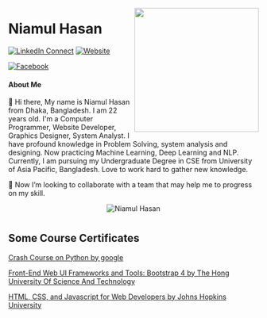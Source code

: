 <a target="_blank" href="https://shunjid.github.io"><img width="250" align="right" src="https://www.mastersoftwaresolutions.com/wp-content/uploads/2014/08/bnr-1.png">
</a>

# Niamul Hasan
[![LinkedIn Connect](https://img.shields.io/badge/%20-Connect-black?color=14171A&labelColor=212121&logo=linkedin&logoColor=ffffff)](https://www.linkedin.com/in/niamul-hassan-b74489118/)
[![Website](https://img.shields.io/badge/%20-Follow-black?color=14171A&labelColor=d81b60&logo=html&logoColor=ffffff)](https://niamul64.github.io/)

[![Facebook](https://img.shields.io/badge/%20-Follow-black?color=14171A&labelColor=050404&logo=facebook&logoColor=ffffff)](https://www.facebook.com/mn.hr.37/)

#### About Me

👋 Hi there, My name is Niamul Hasan from Dhaka, Bangladesh. I am 22 years old. I'm a Computer Programmer, Website Developer, Graphics Designer, System Analyst. I have profound knowledge in Problem Solving, system analysis and designing. Now practicing Machine Learning, Deep Learning and NLP. Currently, I am pursuing my Undergraduate Degree in CSE from University of Asia Pacific, Bangladesh. Love to work hard to gather new knowledge.



👯 Now I’m looking to collaborate with a team that may help me to progress on my skill.


<p align="center"> <img src="https://github-readme-stats.vercel.app/api?username=niamul64&show_icons=true&theme=synthwave" alt="Niamul Hasan" /> <h1>

## Some Course Certificates
  [Crash Course on Python by google](https://www.coursera.org/account/accomplishments/certificate/F53L2Z9AGZKZ)

 [Front-End Web UI Frameworks and Tools: Bootstrap 4 by The Hong University Of Science And Technology](https://www.coursera.org/account/accomplishments/certificate/YHW6MME3UEZ3)


 [HTML, CSS, and Javascript for Web Developers by Johns Hopkins University](https://www.coursera.org/account/accomplishments/certificate/F3QEHCSR7AXD)

##
<!-- theme=radical :: " dark, radical, merko, gruvbox, tokyonight, onedark, cobalt, synthwave, highcontrast, dracula"
**niamul64/niamul64** is a ✨ _special_ ✨ repository because its `README.md` (this file) appears on your GitHub profile.

Here are some ideas to get you started:

- 🔭 I’m currently working on ...
- 🌱 I’m currently learning ...

- 🤔 I’m looking for help with ...
- 💬 Ask me about ...
- 📫 How to reach me: ...
- 😄 Pronouns: ...
- ⚡ Fun fact: ...
-->
